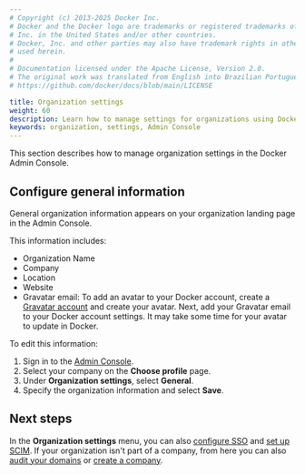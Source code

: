 ```yaml
---
# Copyright (c) 2013-2025 Docker Inc.
# Docker and the Docker logo are trademarks or registered trademarks of Docker,
# Inc. in the United States and/or other countries.
# Docker, Inc. and other parties may also have trademark rights in other terms
# used herein.
#
# Documentation licensed under the Apache License, Version 2.0.
# The original work was translated from English into Brazilian Portuguese.
# https://github.com/docker/docs/blob/main/LICENSE

title: Organization settings
weight: 60
description: Learn how to manage settings for organizations using Docker Admin Console.
keywords: organization, settings, Admin Console
---
```

This section describes how to manage organization settings in the Docker Admin Console.

## Configure general information

General organization information appears on your organization landing page in the Admin Console.

This information includes:
 - Organization Name
 - Company
 - Location
 - Website
 - Gravatar email: To add an avatar to your Docker account, create a [Gravatar account](https://gravatar.com/) and create your avatar. Next, add your Gravatar email to your Docker account settings. It may take some time for your avatar to update in Docker.

To edit this information:

1. Sign in to the [Admin Console](https://admin.docker.com).
2. Select your company on the **Choose profile** page.
3. Under **Organization settings**, select **General**.
4. Specify the organization information and select **Save**.

## Next steps

In the **Organization settings** menu, you can also [configure SSO](../../security/for-admins/single-sign-on/configure/) and [set up SCIM](../../security/for-admins/provisioning/scim.md). If your organization isn't part of a company, from here you can also [audit your domains](../../security/for-admins/domain-audit.md) or [create a company](new-company.md).
